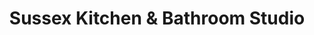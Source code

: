 ---
title: "Sussex Kitchen & Bathroom Studio"
url: /lancing/sussex-kitchen-und-bathroom-studio/
shop: Küchen
---